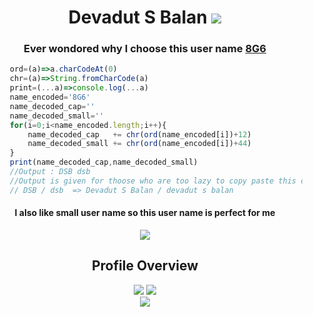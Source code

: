 <h1 align="center">Devadut S Balan  <img src="https://komarev.com/ghpvc/?username=DevadutSB"> </h1>
<h3 align="center">Ever wondored why I choose this user name <a href='https://github.com/8G6'>8G6</a></h3>

 ```js
      ord=(a)=>a.charCodeAt(0)
      chr=(a)=>String.fromCharCode(a)
      print=(...a)=>console.log(...a)
      name_encoded='8G6'
      name_decoded_cap=''
      name_decoded_small=''
      for(i=0;i<name_encoded.length;i++){
          name_decoded_cap   += chr(ord(name_encoded[i])+12)
          name_decoded_small += chr(ord(name_encoded[i])+44)
      }
      print(name_decoded_cap,name_decoded_small)
      //Output : DSB dsb
      //Output is given for thoose who are too lazy to copy paste this code and run it 
      // DSB / dsb  => Devadut S Balan / devadut s balan
 ```
 
 <h4 align="center" >I also like small user name so this user name is perfect for me</h4>
<div align="center"> 
   <img src="https://github-profile-trophy.vercel.app/?username=DevadutSB&theme=discord&&row=2&column=3">
   <h2 align="center">Profile Overview</h2>
   <img src="https://github-readme-stats.vercel.app/api?username=DevadutSB&theme=blue-green">
   <img src="https://github-readme-streak-stats.herokuapp.com/?user=DevadutSB&theme=blue-green">
   <br>
   <img src="https://github-readme-stats.vercel.app/api/top-langs/?username=DevadutSB&theme=highcontrast">
</div>
